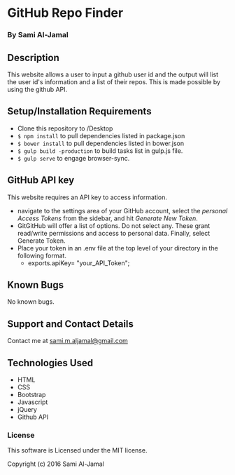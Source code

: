 # GitHub Repo Finder

### By Sami Al-Jamal
## Description

This website allows a user to input a github user id and the output will list the user id's information and a list of their repos. This is made possible by using the github API.

## Setup/Installation Requirements

* Clone this repository to /Desktop
* ``` $ npm install ``` to pull dependencies listed in package.json
* ``` $ bower install ``` to pull dependencies listed in bower.json
* ``` $ gulp build -production ``` to build tasks list in gulp.js file.
* ``` $ gulp serve ``` to engage browser-sync.

## GitHub API key
This website requires an API key to access information.
* navigate to the settings area of your GitHub account, select the *personal Access Tokens* from the sidebar, and hit *Generate New Token*.
* GitGitHub will offer a list of options. Do not select any. These grant read/write permissions and access to personal data. Finally, select Generate Token.
* Place your token in an .env file at the top level of your directory in the following format.
  * exports.apiKey= "your_API_Token";

## Known Bugs

No known bugs.


## Support and Contact Details

Contact me at sami.m.aljamal@gmail.com

## Technologies Used

* HTML
* CSS
* Bootstrap
* Javascript
* jQuery
* Github API


### License

This software is Licensed under the MIT license.

Copyright (c) 2016 Sami Al-Jamal
